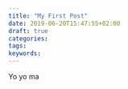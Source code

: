 ```yaml
---
title: "My First Post"
date: 2019-06-20T15:47:55+02:00
draft: true
categories:
tags:
keywords:
---
```


Yo yo ma